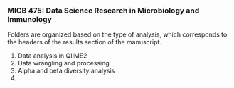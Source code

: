 ### MICB 475: Data Science Research in Microbiology and Immunology

Folders are organized based on the type of analysis, which corresponds to the headers of the results section of the manuscript. 
1. Data analysis in QIIME2
2. Data wrangling and processing
3. Alpha and beta diversity analysis
4. 
